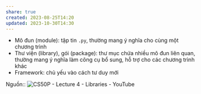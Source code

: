 ```yaml
---
share: true
created: 2023-08-25T14:20
updated: 2023-10-30T14:30
---
```


- Mô đun (module): tập tin `.py`, thường mang ý nghĩa cho cùng một chương trình
- Thư viện (library), gói (package): thư mục chứa nhiều mô đun liên quan, thường mang ý nghĩa làm công cụ bổ sung, hỗ trợ cho các chương trình khác
- Framework: chủ yếu vào cách tư duy mới

Nguồn:: ![CS50P - Lecture 4 - Libraries - YouTube](https://youtu.be/MztLZWibctI)
